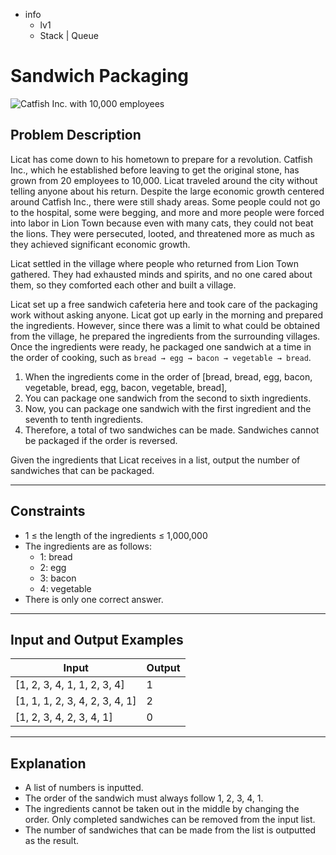 - info
    - lv1
    - Stack | Queue

# Sandwich Packaging
![Catfish Inc. with 10,000 employees](./6_1.webp)

## Problem Description
Licat has come down to his hometown to prepare for a revolution. Catfish Inc., which he established before leaving to get the original stone, has grown from 20 employees to 10,000. Licat traveled around the city without telling anyone about his return. Despite the large economic growth centered around Catfish Inc., there were still shady areas. Some people could not go to the hospital, some were begging, and more and more people were forced into labor in Lion Town because even with many cats, they could not beat the lions. They were persecuted, looted, and threatened more as much as they achieved significant economic growth.

Licat settled in the village where people who returned from Lion Town gathered. They had exhausted minds and spirits, and no one cared about them, so they comforted each other and built a village.

Licat set up a free sandwich cafeteria here and took care of the packaging work without asking anyone. Licat got up early in the morning and prepared the ingredients. However, since there was a limit to what could be obtained from the village, he prepared the ingredients from the surrounding villages. Once the ingredients were ready, he packaged one sandwich at a time in the order of cooking, such as `bread → egg → bacon → vegetable → bread`.

1. When the ingredients come in the order of [bread, bread, egg, bacon, vegetable, bread, egg, bacon, vegetable, bread],
2. You can package one sandwich from the second to sixth ingredients.
3. Now, you can package one sandwich with the first ingredient and the seventh to tenth ingredients.
4. Therefore, a total of two sandwiches can be made. Sandwiches cannot be packaged if the order is reversed.

Given the ingredients that Licat receives in a list, output the number of sandwiches that can be packaged.

---

## Constraints

- 1 ≤ the length of the ingredients ≤ 1,000,000
- The ingredients are as follows:
  - 1: bread
  - 2: egg
  - 3: bacon
  - 4: vegetable
- There is only one correct answer.

---

## Input and Output Examples

| Input                                | Output  |
| ---------------------------------------- | ------- |
| [1, 2, 3, 4, 1, 1, 2, 3, 4] | 1 |
| [1, 1, 1, 2, 3, 4, 2, 3, 4, 1] | 2 |
| [1, 2, 3, 4, 2, 3, 4, 1] | 0 |

---

## Explanation

- A list of numbers is inputted.
- The order of the sandwich must always follow 1, 2, 3, 4, 1.
- The ingredients cannot be taken out in the middle by changing the order. Only completed sandwiches can be removed from the input list.
- The number of sandwiches that can be made from the list is outputted as the result.
